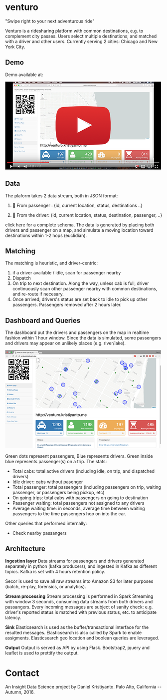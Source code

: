 # venturo
"Swipe right to your next adventurous ride"


Venturo is a ridesharing platform with common destinations, e.g. to complement city passes. Users select multiple destinations; and matched with a driver and other users. Currently serving 2 cities: Chicago and New York City.

## Demo
Demo available at:

[![Demo Video](media/youtube.png)](https://youtu.be/GpJAtzlqFNk)


## Data
The plaform takes 2 data stream, both in JSON format:

1. 🙋 From passenger : {id, current location, status, destinations ..}

2. 🚕 From the driver: {id, current location, status, destination, passenger, ..}

click here for a complete schema. The data is generated by placing both drivers and passenger on a map, and simulate a moving location toward destinations within 1-2 hops (euclidian).

## Matching
The matching is heuristic, and driver-centric:

1. if a driver available / idle, scan for passenger nearby
2. Dispatch 
3. On trip to next destination. Along the way, unless cab is full, driver continuously scan other passenger nearby with common destinations, and re-route if necesary.
4. Once arrived, drivers's status are set back to idle to pick up other passengers. Passengers removed after 2 hours later.


## Dashboard and Queries
The dashboard put the drivers and passengers on the map in realtime fashion within 1 hour window. Since the data is simulated, some passengers and drivers may appear on unlikely places (e.g. river/lake).


<img src="media/screenshot.png" width=500px />

Green dots represent passengers, Blue represents drivers. Green inside blue represents passenger(s) on a trip.
The stats:
- Total cabs: total active drivers (including idle, on trip, and dispatched drivers)
- Idle driver: cabs without pasenger
- Total passenger: total passengers (including passengers on trip, waiting passenger, or passengers being pickup, etc)
- On going trips: total cabs with passengers on going to destination
- Passenger waiting: total passengers not assigned to any drivers
- Average waiting time: in seconds, average time between waiting passengers to the time passengers hop on into the car.

Other queries that performed internally:
- Check nearby passangers

## Architecture
__Ingestion layer__
Data streams for passengers and drivers generated separately in python (kafka producers), and ingested in Kafka as different topics. Kafka is set with 4 hours retention policy.

Secor is used to save all raw streams into Amazon S3 for later purposes (batch, re-play, forensics, or analytics).

__Stream processing__
Stream processing is performed in Spark Streaming with window 3 seconds, consuming data streams from both drivers and passangers. Every incoming messages are subject of sanity check: e.g. driver's reported status is matched with previous status, etc. to anticipate latency.

__Sink__
Elasticsearch is used as the buffer/transactional interface for the resulted messages. Elasticsearch is also called by Spark to enable assigments. Elasticsearch geo location and boolean queries are leveraged. 

__Output__
Output is served as API by using Flask. Bootstrap2, jquery and leaflet is used to prettify the output.



# Contact
An Insight Data Science project by Daniel Kristiyanto.
Palo Alto, California -- Autumn, 2016.
